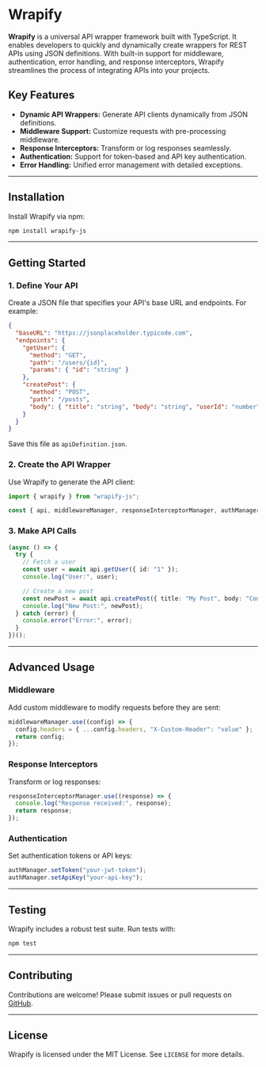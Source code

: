 # Wrapify

**Wrapify** is a universal API wrapper framework built with TypeScript. It enables developers to quickly and dynamically create wrappers for REST APIs using JSON definitions. With built-in support for middleware, authentication, error handling, and response interceptors, Wrapify streamlines the process of integrating APIs into your projects.

## Key Features

- **Dynamic API Wrappers:** Generate API clients dynamically from JSON definitions.
- **Middleware Support:** Customize requests with pre-processing middleware.
- **Response Interceptors:** Transform or log responses seamlessly.
- **Authentication:** Support for token-based and API key authentication.
- **Error Handling:** Unified error management with detailed exceptions.

---

## Installation

Install Wrapify via npm:

```bash
npm install wrapify-js
```

---

## Getting Started

### 1. Define Your API
Create a JSON file that specifies your API's base URL and endpoints. For example:

```json
{
  "baseURL": "https://jsonplaceholder.typicode.com",
  "endpoints": {
    "getUser": {
      "method": "GET",
      "path": "/users/{id}",
      "params": { "id": "string" }
    },
    "createPost": {
      "method": "POST",
      "path": "/posts",
      "body": { "title": "string", "body": "string", "userId": "number" }
    }
  }
}
```

Save this file as `apiDefinition.json`.

### 2. Create the API Wrapper
Use Wrapify to generate the API client:

```typescript
import { wrapify } from "wrapify-js";

const { api, middlewareManager, responseInterceptorManager, authManager } = wrapify("./apiDefinition.json");
```

### 3. Make API Calls

```typescript
(async () => {
  try {
    // Fetch a user
    const user = await api.getUser({ id: "1" });
    console.log("User:", user);

    // Create a new post
    const newPost = await api.createPost({ title: "My Post", body: "Content", userId: 1 });
    console.log("New Post:", newPost);
  } catch (error) {
    console.error("Error:", error);
  }
})();
```

---

## Advanced Usage

### Middleware
Add custom middleware to modify requests before they are sent:

```typescript
middlewareManager.use((config) => {
  config.headers = { ...config.headers, "X-Custom-Header": "value" };
  return config;
});
```

### Response Interceptors
Transform or log responses:

```typescript
responseInterceptorManager.use((response) => {
  console.log("Response received:", response);
  return response;
});
```

### Authentication
Set authentication tokens or API keys:

```typescript
authManager.setToken("your-jwt-token");
authManager.setApiKey("your-api-key");
```

---

## Testing

Wrapify includes a robust test suite. Run tests with:

```bash
npm test
```

---

## Contributing

Contributions are welcome! Please submit issues or pull requests on [GitHub](https://github.com/your-repo/wrapify).

---

## License

Wrapify is licensed under the MIT License. See `LICENSE` for more details.

